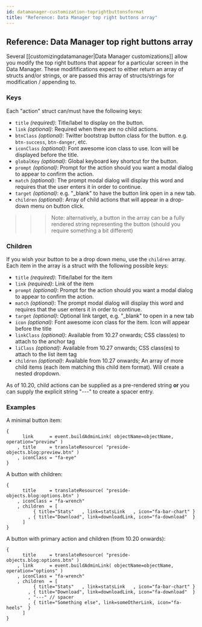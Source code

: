 ```yaml
---
id: datamanager-customization-toprightbuttonsformat
title: "Reference: Data Manager top right buttons array"
---
```


## Reference: Data Manager top right buttons array

Several [[customizingdatamanager|Data Manager customizations]] allow you modify the top right buttons that appear for a particular screen in the Data Manager. These modififications expect to either return an array of structs and/or strings, or are passed this array of structs/strings for modification / appending to.

### Keys

Each "action" struct can/must have the following keys:

* `title` _(required)_: Title/label to display on the button.
* `link` _(optional)_: Required when there are no child actions.
* `btnClass` _(optional)_: Twitter bootstrap button class for the button. e.g. `btn-success`, `btn-danger`, etc.
* `iconClass` _(optional)_: Font awesome icon class to use. Icon will be displayed before the title.
* `globalKey` _(optional)_: Global keyboard key shortcut for the button.
* `prompt` _(optional)_: Prompt for the action should you want a modal dialog to appear to confirm the action.
* `match` _(optional)_: The prompt modal dialog will display this word and requires that the user enters it in order to continue.
* `target` _(optional)_: e.g. "\_blank" to have the button link open in a new tab.
* `children` _(optional)_: Array of child actions that will appear in a drop-down menu on button click.

>>> Note: alternatively, a button in the array can be a fully rendered string representing the button (should you require something a bit different)

### Children

If you wish your button to be a drop down menu, use the `children` array. Each item in the array is a struct with the following possible keys:

* `title` _(required)_: Title/label for the item
* `link` _(required)_: Link of the item
* `prompt` _(optional)_: Prompt for the action should you want a modal dialog to appear to confirm the action.
* `match` _(optional)_: The prompt modal dialog will display this word and requires that the user enters it in order to continue.
* `target` _(optional)_: Optional link target, e.g. "\_blank" to open in a new tab
* `icon` _(optional)_: Font awesome icon class for the item. Icon will appear before the title
* `linkClass` _(optional)_: Available from 10.27 onwards; CSS class(es) to attach to the anchor tag
* `liClass` _(optional)_: Available from 10.27 onwards; CSS class(es) to attach to the list item tag
* `children` _(optional)_: Available from 10.27 onwards; An array of more child items (each item matching this child item format). Will create a nested dropdown.

As of 10.20, child actions can be supplied as a pre-rendered string **or** you can supply the explicit string "---" to create a spacer entry.

### Examples

A minimal button item:

```luceescript
{
      link      = event.buildAdminLink( objectName=objectName, operation="preview" )
    , title     = translateResource( "preside-objects.blog:preview.btn" )
    , iconClass = "fa-eye"
}
```

A button with children:

```luceescript
{
      title     = translateResource( "preside-objects.blog:options.btn" )
    , iconClass = "fa-wrench"
    , children  = [
          { title="Stats"   , link=statsLink   , icon="fa-bar-chart" }
        , { title="Download", link=downloadLink, icon="fa-download"  }
      ]
}
```

A button with primary action and children (from 10.20 onwards):

```luceescript
{
      title     = translateResource( "preside-objects.blog:options.btn" )
    , link      = event.buildAdminLink( objectName=objectName, operation="options" )
    , iconClass = "fa-wrench"
    , children  = [
          { title="Stats"   , link=statsLink   , icon="fa-bar-chart" }
        , { title="Download", link=downloadLink, icon="fa-download"  }
        , "---" // spacer
        , { title="Something else", link=someOtherLink, icon="fa-heels"  }
      ]
}
```
